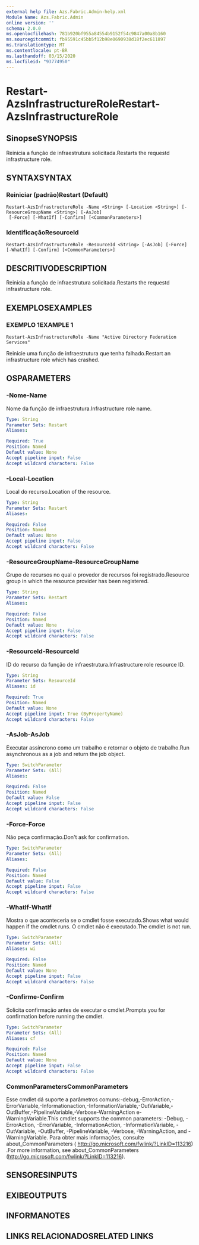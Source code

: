 ```yaml
---
external help file: Azs.Fabric.Admin-help.xml
Module Name: Azs.Fabric.Admin
online version: ''
schema: 2.0.0
ms.openlocfilehash: 781b920bf955a84554b9152f54c9847a00a8b160
ms.sourcegitcommit: fb95591c45bb5f12b98e0690938d18f2ec611897
ms.translationtype: MT
ms.contentlocale: pt-BR
ms.lasthandoff: 03/15/2020
ms.locfileid: "93774950"
---
```

# <span data-ttu-id="2d7a6-101">Restart-AzsInfrastructureRole</span><span class="sxs-lookup"><span data-stu-id="2d7a6-101">Restart-AzsInfrastructureRole</span></span>

## <span data-ttu-id="2d7a6-102">Sinopse</span><span class="sxs-lookup"><span data-stu-id="2d7a6-102">SYNOPSIS</span></span>
<span data-ttu-id="2d7a6-103">Reinicia a função de infraestrutura solicitada.</span><span class="sxs-lookup"><span data-stu-id="2d7a6-103">Restarts the requestd infrastructure role.</span></span>

## <span data-ttu-id="2d7a6-104">SYNTAX</span><span class="sxs-lookup"><span data-stu-id="2d7a6-104">SYNTAX</span></span>

### <span data-ttu-id="2d7a6-105">Reiniciar (padrão)</span><span class="sxs-lookup"><span data-stu-id="2d7a6-105">Restart (Default)</span></span>
```
Restart-AzsInfrastructureRole -Name <String> [-Location <String>] [-ResourceGroupName <String>] [-AsJob]
 [-Force] [-WhatIf] [-Confirm] [<CommonParameters>]
```

### <span data-ttu-id="2d7a6-106">Identificação</span><span class="sxs-lookup"><span data-stu-id="2d7a6-106">ResourceId</span></span>
```
Restart-AzsInfrastructureRole -ResourceId <String> [-AsJob] [-Force] [-WhatIf] [-Confirm] [<CommonParameters>]
```

## <span data-ttu-id="2d7a6-107">DESCRITIVO</span><span class="sxs-lookup"><span data-stu-id="2d7a6-107">DESCRIPTION</span></span>
<span data-ttu-id="2d7a6-108">Reinicia a função de infraestrutura solicitada.</span><span class="sxs-lookup"><span data-stu-id="2d7a6-108">Restarts the requestd infrastructure role.</span></span>

## <span data-ttu-id="2d7a6-109">EXEMPLOS</span><span class="sxs-lookup"><span data-stu-id="2d7a6-109">EXAMPLES</span></span>

### <span data-ttu-id="2d7a6-110">EXEMPLO 1</span><span class="sxs-lookup"><span data-stu-id="2d7a6-110">EXAMPLE 1</span></span>
```
Restart-AzsInfrastructureRole -Name "Active Directory Federation Services"
```

<span data-ttu-id="2d7a6-111">Reinicie uma função de infraestrutura que tenha falhado.</span><span class="sxs-lookup"><span data-stu-id="2d7a6-111">Restart an infrastructure role which has crashed.</span></span>

## <span data-ttu-id="2d7a6-112">OS</span><span class="sxs-lookup"><span data-stu-id="2d7a6-112">PARAMETERS</span></span>

### <span data-ttu-id="2d7a6-113">-Nome</span><span class="sxs-lookup"><span data-stu-id="2d7a6-113">-Name</span></span>
<span data-ttu-id="2d7a6-114">Nome da função de infraestrutura.</span><span class="sxs-lookup"><span data-stu-id="2d7a6-114">Infrastructure role name.</span></span>

```yaml
Type: String
Parameter Sets: Restart
Aliases:

Required: True
Position: Named
Default value: None
Accept pipeline input: False
Accept wildcard characters: False
```

### <span data-ttu-id="2d7a6-115">-Local</span><span class="sxs-lookup"><span data-stu-id="2d7a6-115">-Location</span></span>
<span data-ttu-id="2d7a6-116">Local do recurso.</span><span class="sxs-lookup"><span data-stu-id="2d7a6-116">Location of the resource.</span></span>

```yaml
Type: String
Parameter Sets: Restart
Aliases:

Required: False
Position: Named
Default value: None
Accept pipeline input: False
Accept wildcard characters: False
```

### <span data-ttu-id="2d7a6-117">-ResourceGroupName</span><span class="sxs-lookup"><span data-stu-id="2d7a6-117">-ResourceGroupName</span></span>
<span data-ttu-id="2d7a6-118">Grupo de recursos no qual o provedor de recursos foi registrado.</span><span class="sxs-lookup"><span data-stu-id="2d7a6-118">Resource group in which the resource provider has been registered.</span></span>

```yaml
Type: String
Parameter Sets: Restart
Aliases:

Required: False
Position: Named
Default value: None
Accept pipeline input: False
Accept wildcard characters: False
```

### <span data-ttu-id="2d7a6-119">-ResourceId</span><span class="sxs-lookup"><span data-stu-id="2d7a6-119">-ResourceId</span></span>
<span data-ttu-id="2d7a6-120">ID do recurso da função de infraestrutura.</span><span class="sxs-lookup"><span data-stu-id="2d7a6-120">Infrastructure role resource ID.</span></span>

```yaml
Type: String
Parameter Sets: ResourceId
Aliases: id

Required: True
Position: Named
Default value: None
Accept pipeline input: True (ByPropertyName)
Accept wildcard characters: False
```

### <span data-ttu-id="2d7a6-121">-AsJob</span><span class="sxs-lookup"><span data-stu-id="2d7a6-121">-AsJob</span></span>
<span data-ttu-id="2d7a6-122">Executar assíncrono como um trabalho e retornar o objeto de trabalho.</span><span class="sxs-lookup"><span data-stu-id="2d7a6-122">Run asynchronous as a job and return the job object.</span></span>

```yaml
Type: SwitchParameter
Parameter Sets: (All)
Aliases:

Required: False
Position: Named
Default value: False
Accept pipeline input: False
Accept wildcard characters: False
```

### <span data-ttu-id="2d7a6-123">-Force</span><span class="sxs-lookup"><span data-stu-id="2d7a6-123">-Force</span></span>
<span data-ttu-id="2d7a6-124">Não peça confirmação.</span><span class="sxs-lookup"><span data-stu-id="2d7a6-124">Don't ask for confirmation.</span></span>

```yaml
Type: SwitchParameter
Parameter Sets: (All)
Aliases:

Required: False
Position: Named
Default value: False
Accept pipeline input: False
Accept wildcard characters: False
```

### <span data-ttu-id="2d7a6-125">-WhatIf</span><span class="sxs-lookup"><span data-stu-id="2d7a6-125">-WhatIf</span></span>
<span data-ttu-id="2d7a6-126">Mostra o que aconteceria se o cmdlet fosse executado.</span><span class="sxs-lookup"><span data-stu-id="2d7a6-126">Shows what would happen if the cmdlet runs.</span></span>
<span data-ttu-id="2d7a6-127">O cmdlet não é executado.</span><span class="sxs-lookup"><span data-stu-id="2d7a6-127">The cmdlet is not run.</span></span>

```yaml
Type: SwitchParameter
Parameter Sets: (All)
Aliases: wi

Required: False
Position: Named
Default value: None
Accept pipeline input: False
Accept wildcard characters: False
```

### <span data-ttu-id="2d7a6-128">-Confirme</span><span class="sxs-lookup"><span data-stu-id="2d7a6-128">-Confirm</span></span>
<span data-ttu-id="2d7a6-129">Solicita confirmação antes de executar o cmdlet.</span><span class="sxs-lookup"><span data-stu-id="2d7a6-129">Prompts you for confirmation before running the cmdlet.</span></span>

```yaml
Type: SwitchParameter
Parameter Sets: (All)
Aliases: cf

Required: False
Position: Named
Default value: None
Accept pipeline input: False
Accept wildcard characters: False
```

### <span data-ttu-id="2d7a6-130">CommonParameters</span><span class="sxs-lookup"><span data-stu-id="2d7a6-130">CommonParameters</span></span>
<span data-ttu-id="2d7a6-131">Esse cmdlet dá suporte a parâmetros comuns:-debug,-ErrorAction,-ErrorVariable,-Informationaction,-InformationVariable,-OutVariable,-OutBuffer,-PipelineVariable,-Verbose-WarningAction e-WarningVariable.</span><span class="sxs-lookup"><span data-stu-id="2d7a6-131">This cmdlet supports the common parameters: -Debug, -ErrorAction, -ErrorVariable, -InformationAction, -InformationVariable, -OutVariable, -OutBuffer, -PipelineVariable, -Verbose, -WarningAction, and -WarningVariable.</span></span> <span data-ttu-id="2d7a6-132">Para obter mais informações, consulte about_CommonParameters ( http://go.microsoft.com/fwlink/?LinkID=113216) .</span><span class="sxs-lookup"><span data-stu-id="2d7a6-132">For more information, see about_CommonParameters (http://go.microsoft.com/fwlink/?LinkID=113216).</span></span>

## <span data-ttu-id="2d7a6-133">SENSORES</span><span class="sxs-lookup"><span data-stu-id="2d7a6-133">INPUTS</span></span>

## <span data-ttu-id="2d7a6-134">EXIBE</span><span class="sxs-lookup"><span data-stu-id="2d7a6-134">OUTPUTS</span></span>

## <span data-ttu-id="2d7a6-135">INFORMA</span><span class="sxs-lookup"><span data-stu-id="2d7a6-135">NOTES</span></span>

## <span data-ttu-id="2d7a6-136">LINKS RELACIONADOS</span><span class="sxs-lookup"><span data-stu-id="2d7a6-136">RELATED LINKS</span></span>
